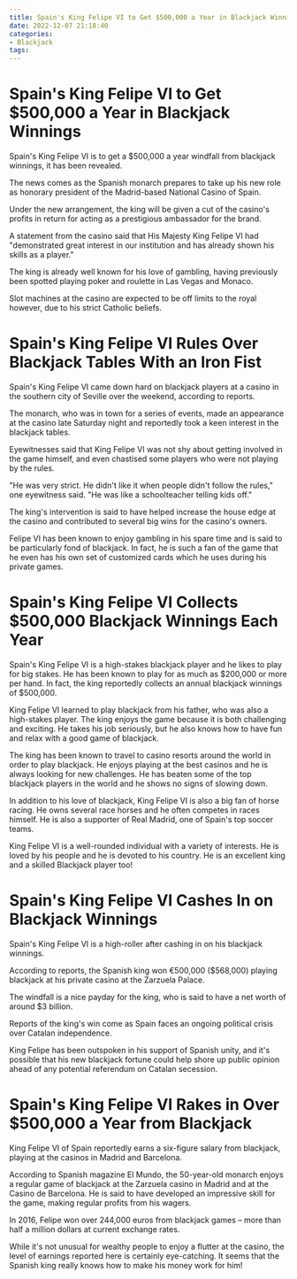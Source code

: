```yaml
---
title: Spain's King Felipe VI to Get $500,000 a Year in Blackjack Winnings
date: 2022-12-07 21:18:40
categories:
- Blackjack
tags:
---
```



#  Spain's King Felipe VI to Get $500,000 a Year in Blackjack Winnings

Spain's King Felipe VI is to get a $500,000 a year windfall from blackjack winnings, it has been revealed.

The news comes as the Spanish monarch prepares to take up his new role as honorary president of the Madrid-based National Casino of Spain.

Under the new arrangement, the king will be given a cut of the casino's profits in return for acting as a prestigious ambassador for the brand.

A statement from the casino said that His Majesty King Felipe VI had "demonstrated great interest in our institution and has already shown his skills as a player."

The king is already well known for his love of gambling, having previously been spotted playing poker and roulette in Las Vegas and Monaco.

Slot machines at the casino are expected to be off limits to the royal however, due to his strict Catholic beliefs.

#  Spain's King Felipe VI Rules Over Blackjack Tables With an Iron Fist

Spain's King Felipe VI came down hard on blackjack players at a casino in the southern city of Seville over the weekend, according to reports.

The monarch, who was in town for a series of events, made an appearance at the casino late Saturday night and reportedly took a keen interest in the blackjack tables.

Eyewitnesses said that King Felipe VI was not shy about getting involved in the game himself, and even chastised some players who were not playing by the rules.

"He was very strict. He didn't like it when people didn't follow the rules," one eyewitness said. "He was like a schoolteacher telling kids off."

The king's intervention is said to have helped increase the house edge at the casino and contributed to several big wins for the casino's owners.

Felipe VI has been known to enjoy gambling in his spare time and is said to be particularly fond of blackjack. In fact, he is such a fan of the game that he even has his own set of customized cards which he uses during his private games.

#  Spain's King Felipe VI Collects $500,000 Blackjack Winnings Each Year

Spain's King Felipe VI is a high-stakes blackjack player and he likes to play for big stakes. He has been known to play for as much as $200,000 or more per hand. In fact, the king reportedly collects an annual blackjack winnings of $500,000.

King Felipe VI learned to play blackjack from his father, who was also a high-stakes player. The king enjoys the game because it is both challenging and exciting. He takes his job seriously, but he also knows how to have fun and relax with a good game of blackjack.

The king has been known to travel to casino resorts around the world in order to play blackjack. He enjoys playing at the best casinos and he is always looking for new challenges. He has beaten some of the top blackjack players in the world and he shows no signs of slowing down.

In addition to his love of blackjack, King Felipe VI is also a big fan of horse racing. He owns several race horses and he often competes in races himself. He is also a supporter of Real Madrid, one of Spain's top soccer teams.

King Felipe VI is a well-rounded individual with a variety of interests. He is loved by his people and he is devoted to his country. He is an excellent king and a skilled Blackjack player too!

#  Spain's King Felipe VI Cashes In on Blackjack Winnings

Spain's King Felipe VI is a high-roller after cashing in on his blackjack winnings.

According to reports, the Spanish king won €500,000 ($568,000) playing blackjack at his private casino at the Zarzuela Palace.

The windfall is a nice payday for the king, who is said to have a net worth of around $3 billion.

Reports of the king's win come as Spain faces an ongoing political crisis over Catalan independence.

King Felipe has been outspoken in his support of Spanish unity, and it's possible that his new blackjack fortune could help shore up public opinion ahead of any potential referendum on Catalan secession.

#  Spain's King Felipe VI Rakes in Over $500,000 a Year from Blackjack

King Felipe VI of Spain reportedly earns a six-figure salary from blackjack, playing at the casinos in Madrid and Barcelona.

According to Spanish magazine El Mundo, the 50-year-old monarch enjoys a regular game of blackjack at the Zarzuela casino in Madrid and at the Casino de Barcelona. He is said to have developed an impressive skill for the game, making regular profits from his wagers.

In 2016, Felipe won over 244,000 euros from blackjack games – more than half a million dollars at current exchange rates.

While it's not unusual for wealthy people to enjoy a flutter at the casino, the level of earnings reported here is certainly eye-catching. It seems that the Spanish king really knows how to make his money work for him!
